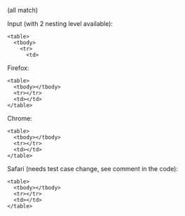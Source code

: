 (all match)

Input (with 2 nesting level available):
```
<table>
  <tbody>
    <tr>
      <td>
```

Firefox:
```
<table>
  <tbody></tbody>
  <tr></tr>
  <td></td>
</table>
```

Chrome:
```
<table>
  <tbody></tbody>
  <tr></tr>
  <td></td>
</table>
```

Safari (needs test case change, see comment in the code):
```
<table>
  <tbody></tbody>
  <tr></tr>
  <td></td>
</table>
```